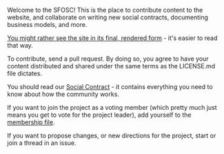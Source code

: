 Welcome to the SFOSC! This is the place to contribute content to the website,
and collaborate on writing new social contracts, documenting business models,
and more.

[You might rather see the site in its final, rendered form](https://sfosc.org) - it's easier to read that way. 

To contribute, send a pull request. By doing so, you agree to have your content
distributed and shared under the same terms as the LICENSE.md file dictates.

You should read our [Social Contract](https://github.com/sfosc/sfosc/blob/master/SOCIAL_CONTRACT.md) - it contains everything you need to know about how the community works.

If you want to join the project as a voting member (which pretty much just
means you get to vote for the project leader), add yourself to the [membership file](https://github.com/sfosc/sfosc/blob/master/MEMBERSHIP.md).

If you want to propose changes, or new directions for the project, start or join
a thread in an issue.

